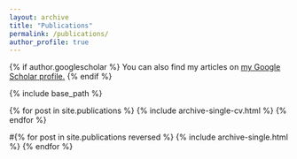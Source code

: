 ```yaml
---
layout: archive
title: "Publications"
permalink: /publications/
author_profile: true
---
```


{% if author.googlescholar %}
  You can also find my articles on <u><a href="{{author.googlescholar}}">my Google Scholar profile</a>.</u>
{% endif %}

{% include base_path %}

{% for post in site.publications %} {% include archive-single-cv.html %} {% endfor %}

#{% for post in site.publications reversed %} {% include archive-single.html %} {% endfor %}
